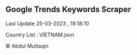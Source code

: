 

## Google Trends Keywords Scraper 
 
Last Update 25-03-2023 , 19:18:10

Country List :
VIETNAM.json



© Abdul Muttaqin 
